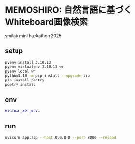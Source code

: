 # MEMOSHIRO: 自然言語に基づくWhiteboard画像検索
smilab mini hackathon 2025

## setup
```sh
pyenv install 3.10.13
pyenv virtualenv 3.10.13 wr
pyenv local wr
python3.10 -m pip install --upgrade pip
pip install poetry
poetry install
```

## env
```sh
MISTRAL_API_KEY=
```

## run
```sh
uvicorn app:app --host 0.0.0.0 --port 8000 --reload
```
